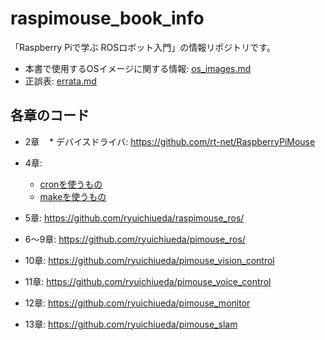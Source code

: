 # raspimouse_book_info

「Raspberry Piで学ぶ ROSロボット入門」の情報リポジトリです。
* 本書で使用するOSイメージに関する情報: [os_images.md](./os_images.md)
* 正誤表: [errata.md](./errata.md)

## 各章のコード

* 2章
    * デバイスドライバ: https://github.com/rt-net/RaspberryPiMouse
* 4章:
    * [cronを使うもの](https://github.com/ryuichiueda/pimouse_setup/tree/cad60aa542ac45c4e685dc81804a9f2aa90b897d)
    * [makeを使うもの](https://github.com/ryuichiueda/pimouse_setup)

* 5章: https://github.com/ryuichiueda/raspimouse_ros/
* 6〜9章: https://github.com/ryuichiueda/pimouse_ros/
* 10章: https://github.com/ryuichiueda/pimouse_vision_control
* 11章: https://github.com/ryuichiueda/pimouse_voice_control
* 12章: https://github.com/ryuichiueda/pimouse_monitor
* 13章: https://github.com/ryuichiueda/pimouse_slam
